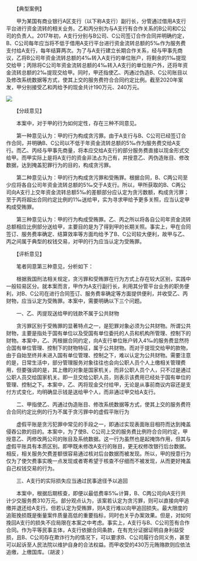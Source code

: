 　　【典型案例】

　　甲为某国有商业银行A区支行（以下称A支行）副行长，分管通过借用A支行平台进行资金流转的相关业务。乙和丙分别为与A支行有合作关系的B公司和C公司的负责人。2017年初，A支行分别与B公司、C公司签订合作合同并明确约定，B、C公司每年应当将不低于借用A支行平台进行资金流转总额的5‰作为服务费支付给A支行，每年结算两次。为了与A支行建立长期合作关系，经与甲事先商议，乙将B公司年资金流转总额的4‰转入A支行的单位账户，将剩余的1‰提现交给甲；丙除将C公司年资金流转总额的4‰转入A支行的单位账户外，还将年资金流转总额的2‰提现交给甲。同时，甲还指使乙、丙通过伪造B、C公司账目以及修改系统数据等方式，使其上交的服务费符合合同约定比例。截至2020年案发，甲分别接受乙和丙给予的现金共计190万元、240万元。

![](https://www.ccdi.gov.cn/hdjln/ywtt/202303/W020230331586260213188.jpeg)

　　【分歧意见】

　　本案中，对于甲的行为如何定性，存在三种不同意见。

　　第一种意见认为：甲的行为构成贪污罪。由于A支行与B、C公司已经签订合作合同，并明确B、C公司以不低于年资金流转总额的5‰作为服务费交给A支行。而乙、丙经与甲事先商量，将本应交给A支行的部分服务费直接以现金形式交给甲。而甲实际上是将A支行的资金非法占为己有，并授意乙、丙伪造账目、修改数据，达到掩盖犯罪行为的目的，构成贪污罪。

　　第二种意见认为：甲的行为构成贪污罪和受贿罪。根据合同，B、C两公司至少应将各自公司年资金流转总额的5‰交于A支行。所以，甲所获取的B、C两公司向A支行上交年资金流转总额5‰的差额部分应认定为贪污数额，构成贪污罪；至于丙将超出合同约定比例的1‰送给甲，实为寻求甲给予更多关照，应当认定甲构成受贿罪。

　　第三种意见认为：甲的行为构成受贿罪。乙、丙之所以将各自公司年资金流转总额相应比例部分送给甲，主要目的是为了得到甲的长期关照。事实上，甲在合同签订、服务费率确定、结算效率等方面均给予了B、C公司较大便利，故甲与乙、丙之间属于典型的权钱交易，对甲的行为应当认定为受贿罪。

　　【评析意见】

　　笔者同意第三种意见，分析如下：

　　根据我国刑法相关规定，贪污罪和受贿罪在行为方式上存在较大区别，实践中一般较易区分。就本案而言，甲作为A支行副行长，利用其分管平台业务的职务便利，对B、C公司在进行合同签订、服务费率确定等方面提供便利，并收受乙、丙财物，应当认定为受贿罪。本案中，需要明确以下三个问题。

　　一、乙、丙提现送给甲的钱款不属于公共财物

　　贪污罪区别于受贿罪的显著特点之一，是犯罪对象必须为公共财物。所谓公共财物，主要是指处于国有单位以及受国有单位委托的人员和机构所管理、控制下的财物。本案中，乙、丙根据合同约定，向A支行单位账户转入4‰的服务费显然符合国有单位管理、控制下的财物特征，属于公共财物。而对于提现交给甲的款物，由于自始至终并未进入国有单位管理、控制之下，难以认定为公共财物。需要注意的是，日常生活中，部分管理服务对象往往也会向公职人员个人上缴相关管理费用，但要强调的是，其上缴的对象是国家机关，而非公职人员个人，只不过是通过公职人员交给国家机关。即一旦交给公职人员，则表示该费用已经处于国有单位的管理、控制之下。本案中，乙、丙将现金交付给甲，无论是从事前商议内容还是支付方式变化，均明确显示钱是送给甲个人，而非通过甲交给A支行。

　　二、甲指使乙、丙通过伪造账目、修改系统数据等方式，使其上交的服务费符合合同约定比例的行为不属于贪污罪中的虚假平账行为

　　虚假平账是贪污犯罪中常见的手段之一，即通过实现表面账目相符而达到掩盖侵吞公款的目的。本案中，为了使B、C公司上交的服务费比例符合合同约定，甲授意乙、丙修改两公司的账目及系统数据。这一行为虽然也是起掩饰作用，但其与虚假平账具有本质区别。即甲既未修改A支行的账目，更无权修改银行后台数据。相反，相关服务欠费差额很容易通过核对后台数据而被发现。所以，甲的授意行为仅为了使欠费事实晚一点发现或者寄希望于核查不仔细而不被发现，从而更好掩盖自己权钱交易的行为。

　　三、A支行的实际损失应当通过民事途径予以追回

　　本案中，根据后期核查，即便以最低费率5‰计算，B、C两公司向A支行共计少交服务费310万元。部分观点认为，该案若认定为贪污罪，则可以直接向甲追缴并退还给A支行。但若认定为受贿罪，则A支行难以向甲追回损失。最大限度的追赃挽损既是衡量案件质量高低的重要指标，同时也关乎办案效果。但是，对如何挽回A支行的损失不应局限在本案之中考虑。事实上，A支行与B、C公司签有合作合同。作为平等民事主体，A支行依据合同条款，在有充分证据证明自身利益受损，且B、C公司存在欺诈行为的情况下，可以要求B、C公司履行合同义务，甚至可以起诉至人民法院以维护自身的合法权益。而甲收受的430万元贿赂款则应依法追缴，上缴国库。（胡波 ）